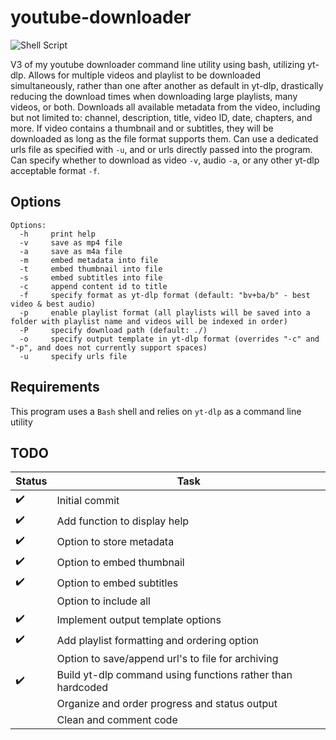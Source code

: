 # youtube-downloader
![Shell Script](https://img.shields.io/badge/shell_script-%23121011.svg?style=for-the-badge&logo=gnu-bash&logoColor=white)

V3 of my youtube downloader command line utility using bash, utilizing yt-dlp. Allows for multiple videos and playlist to be downloaded simultaneously, rather than one after another as default in yt-dlp, drastically reducing the download times when downloading large playlists, many videos, or both. Downloads all available metadata from the video, including but not limited to: channel, description, title, video ID, date, chapters, and more. If video contains a thumbnail and or subtitles, they will be downloaded as long as the file format supports them. Can use a dedicated urls file as specified with `-u`, and or urls directly passed into the program. Can specify whether to download as video `-v`, audio `-a`, or any other yt-dlp acceptable format `-f`.

## Options
```
Options:
  -h     print help
  -v     save as mp4 file
  -a     save as m4a file
  -m     embed metadata into file
  -t     embed thumbnail into file
  -s     embed subtitles into file
  -c     append content id to title
  -f     specify format as yt-dlp format (default: "bv+ba/b" - best video & best audio)
  -p     enable playlist format (all playlists will be saved into a folder with playlist name and videos will be indexed in order)
  -P     specify download path (default: ./)
  -o     specify output template in yt-dlp format (overrides "-c" and "-p", and does not currently support spaces)
  -u     specify urls file
```

## Requirements
This program uses a `Bash` shell and relies on `yt-dlp` as a command line utility

## TODO
|Status|Task|
|------|----|
|:heavy_check_mark:|Initial commit|
|:heavy_check_mark:|Add function to display help|
|:heavy_check_mark:|Option to store metadata|
|:heavy_check_mark:|Option to embed thumbnail|
|:heavy_check_mark:|Option to embed subtitles|
||Option to include all|
|:heavy_check_mark:|Implement output template options|
|:heavy_check_mark:|Add playlist formatting and ordering option|
||Option to save/append url's to file for archiving|
|:heavy_check_mark:|Build yt-dlp command using functions rather than hardcoded|
||Organize and order progress and status output|
||Clean and comment code|
